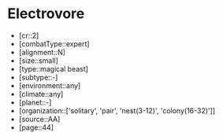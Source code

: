 
# Electrovore

- [cr::2]
- [combatType::expert]
- [alignment::N]
- [size::small]
- [type::magical beast]
- [subtype::-]
- [environment::any]
- [climate::any]
- [planet::-]
- [organization::['solitary', 'pair', 'nest(3-12)', 'colony(16-32)']]
- [source::AA]
- [page::44]
